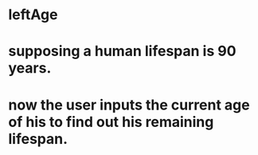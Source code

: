 # leftAge
# supposing a human lifespan is 90 years.
# now the user inputs the current age of his to find out his remaining lifespan.
